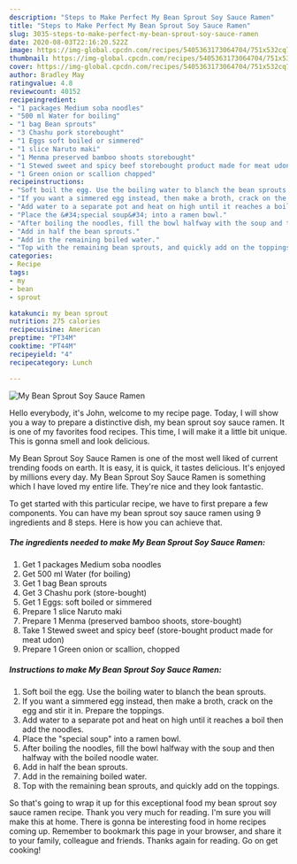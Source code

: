 ```yaml
---
description: "Steps to Make Perfect My Bean Sprout Soy Sauce Ramen"
title: "Steps to Make Perfect My Bean Sprout Soy Sauce Ramen"
slug: 3035-steps-to-make-perfect-my-bean-sprout-soy-sauce-ramen
date: 2020-08-03T22:16:20.522Z
image: https://img-global.cpcdn.com/recipes/5405363173064704/751x532cq70/my-bean-sprout-soy-sauce-ramen-recipe-main-photo.jpg
thumbnail: https://img-global.cpcdn.com/recipes/5405363173064704/751x532cq70/my-bean-sprout-soy-sauce-ramen-recipe-main-photo.jpg
cover: https://img-global.cpcdn.com/recipes/5405363173064704/751x532cq70/my-bean-sprout-soy-sauce-ramen-recipe-main-photo.jpg
author: Bradley May
ratingvalue: 4.8
reviewcount: 40152
recipeingredient:
- "1 packages Medium soba noodles"
- "500 ml Water for boiling"
- "1 bag Bean sprouts"
- "3 Chashu pork storebought"
- "1 Eggs soft boiled or simmered"
- "1 slice Naruto maki"
- "1 Menma preserved bamboo shoots storebought"
- "1 Stewed sweet and spicy beef storebought product made for meat udon"
- "1 Green onion or scallion chopped"
recipeinstructions:
- "Soft boil the egg. Use the boiling water to blanch the bean sprouts."
- "If you want a simmered egg instead, then make a broth, crack on the egg and stir it in. Prepare the toppings."
- "Add water to a separate pot and heat on high until it reaches a boil then add the noodles."
- "Place the &#34;special soup&#34; into a ramen bowl."
- "After boiling the noodles, fill the bowl halfway with the soup and then halfway with the boiled noodle water."
- "Add in half the bean sprouts."
- "Add in the remaining boiled water."
- "Top with the remaining bean sprouts, and quickly add on the toppings."
categories:
- Recipe
tags:
- my
- bean
- sprout

katakunci: my bean sprout 
nutrition: 275 calories
recipecuisine: American
preptime: "PT34M"
cooktime: "PT44M"
recipeyield: "4"
recipecategory: Lunch

---
```



![My Bean Sprout Soy Sauce Ramen](https://img-global.cpcdn.com/recipes/5405363173064704/751x532cq70/my-bean-sprout-soy-sauce-ramen-recipe-main-photo.jpg)

Hello everybody, it's John, welcome to my recipe page. Today, I will show you a way to prepare a distinctive dish, my bean sprout soy sauce ramen. It is one of my favorites food recipes. This time, I will make it a little bit unique. This is gonna smell and look delicious.

My Bean Sprout Soy Sauce Ramen is one of the most well liked of current trending foods on earth. It is easy, it is quick, it tastes delicious. It's enjoyed by millions every day. My Bean Sprout Soy Sauce Ramen is something which I have loved my entire life. They're nice and they look fantastic.




To get started with this particular recipe, we have to first prepare a few components. You can have my bean sprout soy sauce ramen using 9 ingredients and 8 steps. Here is how you can achieve that.

<!--inarticleads1-->

##### The ingredients needed to make My Bean Sprout Soy Sauce Ramen:

1. Get 1 packages Medium soba noodles
1. Get 500 ml Water (for boiling)
1. Get 1 bag Bean sprouts
1. Get 3 Chashu pork (store-bought)
1. Get 1 Eggs: soft boiled or simmered
1. Prepare 1 slice Naruto maki
1. Prepare 1 Menma (preserved bamboo shoots, store-bought)
1. Take 1 Stewed sweet and spicy beef (store-bought product made for meat udon)
1. Prepare 1 Green onion or scallion, chopped




<!--inarticleads2-->

##### Instructions to make My Bean Sprout Soy Sauce Ramen:

1. Soft boil the egg. Use the boiling water to blanch the bean sprouts.
1. If you want a simmered egg instead, then make a broth, crack on the egg and stir it in. Prepare the toppings.
1. Add water to a separate pot and heat on high until it reaches a boil then add the noodles.
1. Place the &#34;special soup&#34; into a ramen bowl.
1. After boiling the noodles, fill the bowl halfway with the soup and then halfway with the boiled noodle water.
1. Add in half the bean sprouts.
1. Add in the remaining boiled water.
1. Top with the remaining bean sprouts, and quickly add on the toppings.




So that's going to wrap it up for this exceptional food my bean sprout soy sauce ramen recipe. Thank you very much for reading. I'm sure you will make this at home. There is gonna be interesting food in home recipes coming up. Remember to bookmark this page in your browser, and share it to your family, colleague and friends. Thanks again for reading. Go on get cooking!
